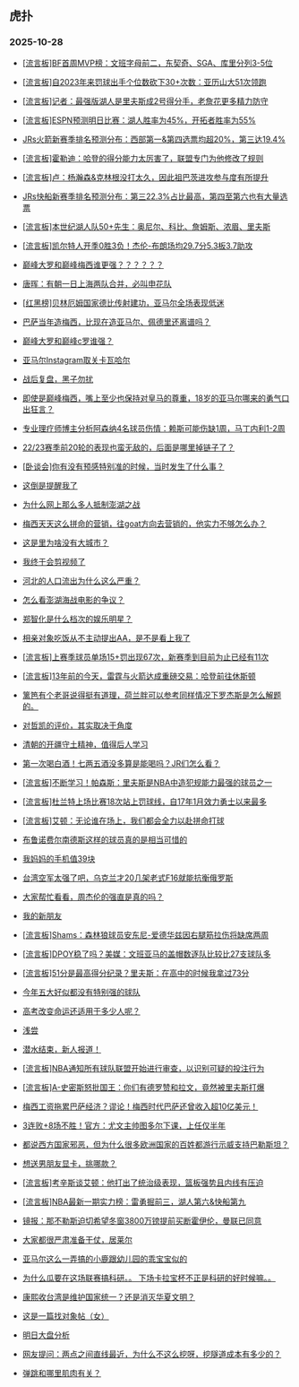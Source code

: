 ## 虎扑 
### 2025-10-28

+ [[流言板]BF首周MVP榜：文班字母前二，东契奇、SGA、库里分列3-5位](https://bbs.hupu.com/635402578.html)

+ [[流言板]自2023年来罚球出手个位数砍下30+次数：亚历山大51次领跑](https://bbs.hupu.com/635400925.html)

+ [[流言板]记者：最强版湖人是里夫斯成2号得分手，老詹花更多精力防守](https://bbs.hupu.com/635400870.html)

+ [[流言板]ESPN预测明日比赛：湖人胜率为45%，开拓者胜率为55%](https://bbs.hupu.com/635399973.html)

+ [JRs火箭新赛季排名预测分布：西部第一&amp;第四选票均超20%，第三达19.4%](https://bbs.hupu.com/635402067.html)

+ [[流言板]霍勒迪：哈登的得分能力太厉害了，联盟专门为他修改了规则](https://bbs.hupu.com/635402827.html)

+ [[流言板]卢：杨瀚森&amp;克林根没打太久，因此祖巴茨进攻参与度有所提升](https://bbs.hupu.com/635401380.html)

+ [JRs快船新赛季排名预测分布：第三22.3%占比最高，第四至第六也有大量选票](https://bbs.hupu.com/635401722.html)

+ [[流言板]本世纪湖人队50+先生：奥尼尔、科比、詹姆斯、浓眉、里夫斯](https://bbs.hupu.com/635403383.html)

+ [[流言板]凯尔特人开季0胜3负！杰伦-布朗场均29.7分5.3板3.7助攻](https://bbs.hupu.com/635400641.html)

+ [巅峰大罗和巅峰梅西谁更强？？？？？？](https://bbs.hupu.com/635394548.html)

+ [唐晖：有朝一日上海两队合并，必叫申花队](https://bbs.hupu.com/635396742.html)

+ [[红黑榜]贝林厄姆国家德比传射建功，亚马尔全场表现低迷](https://bbs.hupu.com/635397823.html)

+ [巴萨当年造梅西，比现在造亚马尔、佩德里还离谱吗？](https://bbs.hupu.com/635401658.html)

+ [巅峰大罗和巅峰c罗谁强？](https://bbs.hupu.com/635395837.html)

+ [亚马尔Instagram取关卡瓦哈尔](https://bbs.hupu.com/635403174.html)

+ [战后复盘，黑子勿扰](https://bbs.hupu.com/635399562.html)

+ [即使是巅峰梅西，嘴上至少也保持对皇马的尊重，18岁的亚马尔哪来的勇气口出狂言？](https://bbs.hupu.com/635394868.html)

+ [专业理疗师博主分析阿森纳4名球员伤情：赖斯可能伤缺1周，马丁内利1-2周](https://bbs.hupu.com/635400667.html)

+ [22/23赛季前20轮的表现也蛮无敌的，后面是哪里掉链子了？](https://bbs.hupu.com/635398322.html)

+ [[卧谈会]你有没有预感特别准的时候，当时发生了什么事？](https://bbs.hupu.com/635400946.html)

+ [这倒是提醒我了](https://bbs.hupu.com/635400949.html)

+ [为什么网上那么多人抵制澎湖之战](https://bbs.hupu.com/635401130.html)

+ [梅西天天这么拼命的营销，往goat方向去营销的，他实力不够怎么办？](https://bbs.hupu.com/635402533.html)

+ [这是里为啥没有大城市？](https://bbs.hupu.com/635403451.html)

+ [我终于会剪视频了](https://bbs.hupu.com/635403807.html)

+ [河北的人口流出为什么这么严重？](https://bbs.hupu.com/635401165.html)

+ [怎么看澎湖海战电影的争议？](https://bbs.hupu.com/635400189.html)

+ [郑智化是什么档次的娱乐明星？](https://bbs.hupu.com/635399999.html)

+ [相亲对象吃饭从不主动提出AA，是不是看上我了](https://bbs.hupu.com/635401614.html)

+ [[流言板]上赛季球员单场15+罚出现67次，新赛季到目前为止已经有11次](https://bbs.hupu.com/635403046.html)

+ [[流言板]13年前的今天，雷霆与火箭达成重磅交易：哈登前往休斯顿](https://bbs.hupu.com/635403916.html)

+ [篱笆有个老哥说得挺有道理，荷兰胖可以参考同样情况下罗杰斯是怎么解题的。](https://bbs.hupu.com/635398868.html)

+ [对哲凯的评价，其实取决于角度](https://bbs.hupu.com/635399038.html)

+ [清朝的开疆守土精神，值得后人学习](https://bbs.hupu.com/635402544.html)

+ [第一次喝白酒！七两五酒没多算是能喝吗？JR们怎么看？](https://bbs.hupu.com/635403371.html)

+ [[流言板]不断学习！帕森斯：里夫斯是NBA中造犯规能力最强的球员之一](https://bbs.hupu.com/635404012.html)

+ [[流言板]杜兰特上场比赛18次站上罚球线，自17年1月效力勇士以来最多](https://bbs.hupu.com/635403974.html)

+ [[流言板]艾顿：无论谁在场上，我们都会全力以赴拼命打球](https://bbs.hupu.com/635402084.html)

+ [布鲁诺费尔南德斯这样的球员真的是相当可惜的](https://bbs.hupu.com/635398705.html)

+ [我妈妈的手机值39块](https://bbs.hupu.com/635402009.html)

+ [台湾空军太强了吧，乌克兰才20几架老式F16就能抗衡俄罗斯](https://bbs.hupu.com/635404154.html)

+ [大家帮忙看看，周杰伦的强直是真的吗？](https://bbs.hupu.com/635402457.html)

+ [我的新朋友](https://bbs.hupu.com/635404434.html)

+ [[流言板]Shams：森林狼球员安东尼-爱德华兹因右腿筋拉伤将缺席两周](https://bbs.hupu.com/635404755.html)

+ [[流言板]DPOY稳了吗？美媒：文班亚马的盖帽数逐队比较比27支球队多](https://bbs.hupu.com/635404332.html)

+ [[流言板]51分是最高得分纪录？里夫斯：在高中的时候我拿过73分](https://bbs.hupu.com/635403922.html)

+ [今年五大好似都没有特别强的球队](https://bbs.hupu.com/635397983.html)

+ [高考改变命运还适用于多少人呢？](https://bbs.hupu.com/635403240.html)

+ [浅尝](https://bbs.hupu.com/635403439.html)

+ [潜水结束，新人报道！](https://bbs.hupu.com/635403044.html)

+ [[流言板]NBA通知所有球队联盟开始进行审查，以识别可疑的投注行为](https://bbs.hupu.com/635404315.html)

+ [[流言板]A-史密斯怒批国王：你们有德罗赞和拉文，竟然被里夫斯打爆](https://bbs.hupu.com/635404631.html)

+ [梅西工资拖累巴萨经济？谬论！梅西时代巴萨还曾收入超10亿美元！](https://bbs.hupu.com/635400030.html)

+ [3连败+8场不胜！官方：尤文主帅图多尔下课，上任仅半年](https://bbs.hupu.com/635401068.html)

+ [都说西方国家邪恶，但为什么很多欧洲国家的百姓都游行示威支持巴勒斯坦？](https://bbs.hupu.com/635403322.html)

+ [想送男朋友显卡，挑哪款？](https://bbs.hupu.com/635403268.html)

+ [[流言板]考辛斯谈艾顿：他打出了统治级表现，篮板强势且内线有压迫](https://bbs.hupu.com/635404196.html)

+ [[流言板]NBA最新一期实力榜：雷勇掘前三，湖人第六&amp;快船第九](https://bbs.hupu.com/635403747.html)

+ [镜报：那不勒斯迫切希望冬窗3800万镑提前买断霍伊伦，曼联已同意](https://bbs.hupu.com/635400709.html)

+ [大家都很严肃准备干仗，居莱尔](https://bbs.hupu.com/635401223.html)

+ [亚马尔这么一弄搞的小鹿跟幼儿园的乖宝宝似的](https://bbs.hupu.com/635399474.html)

+ [为什么瓜要在这场联赛搞科研。。 下场卡拉宝杯不正是科研的好时候嘛。。](https://bbs.hupu.com/635399249.html)

+ [康熙收台湾是维护国家统一？还是消灭华夏文明？](https://bbs.hupu.com/635404519.html)

+ [这是一篇找对象帖（女）](https://bbs.hupu.com/635403839.html)

+ [明日大盘分析](https://bbs.hupu.com/635403926.html)

+ [网友提问：两点之间直线最近，为什么不这么挖呀，挖隧道成本有多少的？](https://bbs.hupu.com/635403788.html)

+ [弹跳和哪里肌肉有关？](https://bbs.hupu.com/635403771.html)

